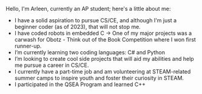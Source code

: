 Hello, I'm Arleen, currently an AP student; here's a little about me:
- I have a solid aspiration to pursue CS/CE, and although I'm just a beginner coder (as of 2023), that will not stop me.
- I have coded robots in embedded C -> One of my major projects was a carwash for Obotz - Think out of the Book Competition where I won first runner-up.
- I’m currently learning two coding languages: C# and Python
- I’m looking to create cool side projects that will aid my abilities and help me pursue a career in CS/CE.
- I currently have a part-time job and am volunteering at STEAM-related summer camps to inspire youth and foster their curiosity in STEAM.
- I participated in the QSEA Program and learned C++
